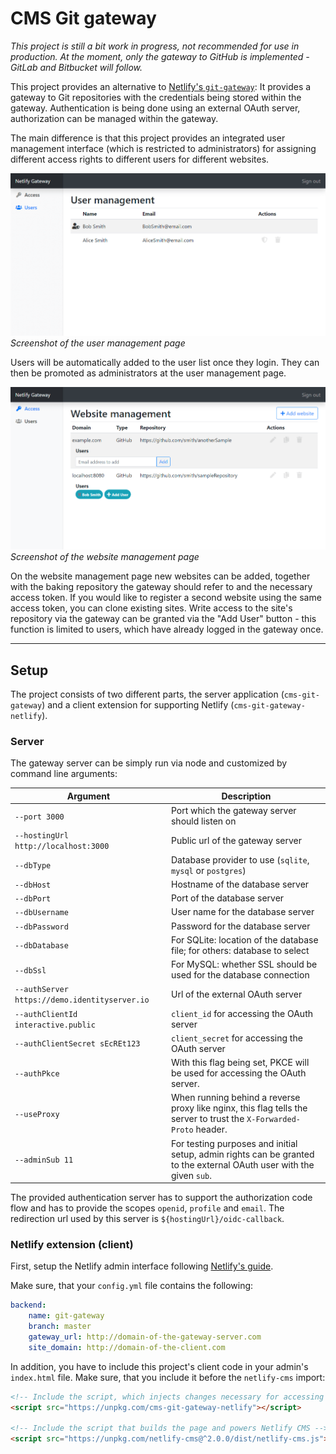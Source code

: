 # CMS Git gateway

_This project is still a bit work in progress, not recommended for use in production. At the moment, only the gateway to GitHub is implemented - GitLab and Bitbucket will follow._

This project provides an alternative to [Netlify's `git-gateway`](https://github.com/netlify/git-gateway): It provides a gateway to Git repositories with the credentials being stored within the gateway. Authentication is being done using an external OAuth server, authorization can be managed within the gateway.

The main difference is that this project provides an integrated user management interface (which is restricted to administrators) for assigning different access rights to different users for different websites.

![Screenshot of the user management page](images/screenshot-userManagement.png)
_Screenshot of the user management page_

Users will be automatically added to the user list once they login. They can then be promoted as administrators at the user management page.

![Screenshot of the access control page](images/screenshot-accessControl.png)
_Screenshot of the website management page_

On the website management page new websites can be added, together with the baking repository the gateway should refer to and the necessary access token. If you would like to register a second website using the same access token, you can clone existing sites. Write access to the site's repository via the gateway can be granted via the "Add User" button - this function is limited to users, which have already logged in the gateway once.

---

## Setup

The project consists of two different parts, the server application (`cms-git-gateway`) and a client extension for supporting Netlify (`cms-git-gateway-netlify`).

### Server

The gateway server can be simply run via node and customized by command line arguments:

| Argument                                      | Description                                                                                                          |
| --------------------------------------------- | -------------------------------------------------------------------------------------------------------------------- |
| `--port 3000`                                 | Port which the gateway server should listen on                                                                       |
| `--hostingUrl http://localhost:3000`          | Public url of the gateway server                                                                                     |
| `--dbType`                                    | Database provider to use (`sqlite`, `mysql` or `postgres`)                                                           |
| `--dbHost`                                    | Hostname of the database server                                                                                      |
| `--dbPort`                                    | Port of the database server                                                                                          |
| `--dbUsername`                                | User name for the database server                                                                                    |
| `--dbPassword`                                | Password for the database server                                                                                     |
| `--dbDatabase`                                | For SQLite: location of the database file; for others: database to select                                            |
| `--dbSsl`                                     | For MySQL: whether SSL should be used for the database connection                                                    |
| `--authServer https://demo.identityserver.io` | Url of the external OAuth server                                                                                     |
| `--authClientId interactive.public`           | `client_id` for accessing the OAuth server                                                                           |
| `--authClientSecret sEcREt123`                | `client_secret` for accessing the OAuth server                                                                       |
| `--authPkce`                                  | With this flag being set, PKCE will be used for accessing the OAuth server.                                          |
| `--useProxy`                                  | When running behind a reverse proxy like nginx, this flag tells the server to trust the `X-Forwarded-Proto` header.  |
| `--adminSub 11`                               | For testing purposes and initial setup, admin rights can be granted to the external OAuth user with the given `sub`. |

The provided authentication server has to support the authorization code flow and has to provide the scopes `openid`, `profile` and `email`.
The redirection url used by this server is `${hostingUrl}/oidc-callback`.

### Netlify extension (client)

First, setup the Netlify admin interface following [Netlify's guide](https://www.netlifycms.org/docs/add-to-your-site/).

Make sure, that your `config.yml` file contains the following:

```yaml
backend:
    name: git-gateway
    branch: master
    gateway_url: http://domain-of-the-gateway-server.com
    site_domain: http://domain-of-the-client.com
```

In addition, you have to include this project's client code in your admin's `index.html` file. Make sure, that you include it before the `netlify-cms` import:

```html
<!-- Include the script, which injects changes necessary for accessing our gateway server -->
<script src="https://unpkg.com/cms-git-gateway-netlify"></script>

<!-- Include the script that builds the page and powers Netlify CMS -->
<script src="https://unpkg.com/netlify-cms@^2.0.0/dist/netlify-cms.js"></script>
```
